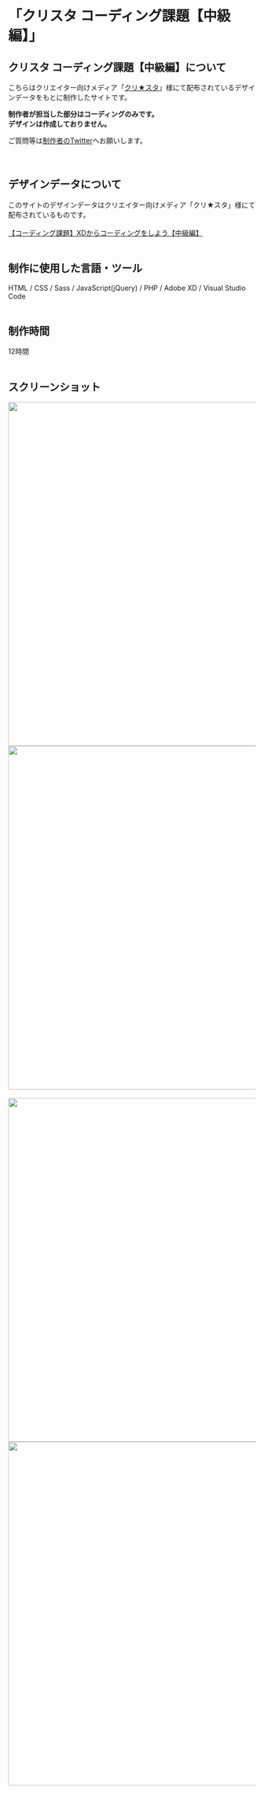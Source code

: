 # 「クリスタ コーディング課題【中級編】」

## クリスタ コーディング課題【中級編】について
こちらはクリエイター向けメディア「[クリ★スタ](https://crestadesign.org/)」様にて配布されているデザインデータをもとに制作したサイトです。

**制作者が担当した部分はコーディングのみです。<br>
デザインは作成しておりません。**

ご質問等は[制作者のTwitter](https://twitter.com/foolish_pine)へお願いします。<br>
<br>
<br>

## デザインデータについて
このサイトのデザインデータはクリエイター向けメディア「クリ★スタ」様にて配布されているものです。<br>
<br>
[【コーディング課題】XDからコーディングをしよう【中級編】](https://crestadesign.org/cording-second/)
<br>
<br>

## 制作に使用した言語・ツール
HTML / CSS / Sass / JavaScript(jQuery) / PHP / Adobe XD / Visual Studio Code
<br>
<br>

## 制作時間
12時間
<br>
<br>

## スクリーンショット
<img src="https://github.com/foolish-pine/Cresta_intermediate/blob/master/img/pc_index.png?raw=true" height=700px><img src="https://github.com/foolish-pine/Cresta_intermediate/blob/master/img/pc_contact.png?raw=true" height=700px>
<br>
<br>
<img src="https://github.com/foolish-pine/Cresta_intermediate/blob/master/img/sp_index.png?raw=true" height=700px> <img src="https://github.com/foolish-pine/Cresta_intermediate/blob/master/img/sp_contact.png?raw=true" height=700px>
